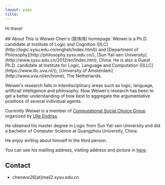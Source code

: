 ```yaml
---
layout: page
title: 
---
```


<p class="message">
  Hi there!
</p>
## About
This is Weiwei Chen's (陈伟伟) homepage. Weiwei is a Ph.D. candidate at Institute of Logic and Cognition ([ILC](http://logic.sysu.edu.cn/english/Index.html)) and [Department of Philosophy](http://philosophy.sysu.edu.cn/), [Sun Yat-sen University](http://www.sysu.edu.cn/2012/en/index.htm), China. He is also a Guest Ph.D. candidate at Institute for Logic, Language and Computation ([ILLC](https://www.illc.uva.nl/)), [University of Amsterdam](http://www.uva.nl/en/home), The Netherlands.

Weiwei's research falls in interdisciplinary areas such as logic, language, artificial intelligence and philosophy. Now Weiwei's research has been to get a better understanding of how best to aggregate the argumentative positions of several individual agents. 

Currently Weiwei is a member of [Computational Social Choice Group](https://staff.fnwi.uva.nl/u.endriss/group.php) organized by [Ulle Endriss](https://staff.fnwi.uva.nl/u.endriss/).

He obtained his master degree in Logic from Sun Yat-sen University and did a bachelor of Computer Science at Guangzhou University, China.

He enjoy writing about himself in the third person.

You can see his mailling address, visiting address and picture in [here](https://www.illc.uva.nl/People/show_person.php?Person_id=Chen+W.).


## Contact
* chenww26[at]mail2.sysu.edu.cn